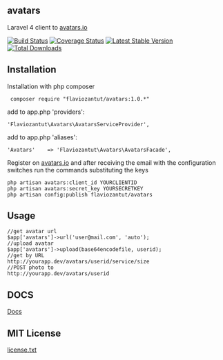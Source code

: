 ## avatars

Laravel 4 client to [avatars.io](http://avatars.io)


[![Build Status](https://travis-ci.org/flaviozantut/avatars.png?branch=master)](https://travis-ci.org/flaviozantut/avatars)
[![Coverage Status](https://coveralls.io/repos/flaviozantut/avatars/badge.png)](https://coveralls.io/r/flaviozantut/avatars)
[![Latest Stable Version](https://poser.pugx.org/flaviozantut/avatars/v/stable.png)](https://packagist.org/packages/flaviozantut/avatars)
[![Total Downloads](https://poser.pugx.org/flaviozantut/avatars/downloads.png)](https://packagist.org/packages/flaviozantut/avatars)


## Installation

Installation with php composer

     composer require "flaviozantut/avatars:1.0.*"

add to app.php 'providers':

    'Flaviozantut\Avatars\AvatarsServiceProvider',

add to app.php 'aliases':

    'Avatars'    => 'Flaviozantut\Avatars\AvatarsFacade',

   Register on [avatars.io](http://avatars.io) and after receiving the email with the configuration switches run the commands substituting the keys


    php artisan avatars:client_id YOURCLIENTID
    php artisan avatars:secret_key YOURSECRETKEY
    php artisan config:publish flaviozantut/avatars


## Usage

    //get avatar url
    $app['avatars']->url('user@mail.com', 'auto');
    //upload avatar
    $app['avatars']->upload(base64encodefile, userid);
    //get by URL
    http://yourapp.dev/avatars/userid/service/size
    //POST photo to
    http://yourapp.dev/avatars/userid

## DOCS

 [Docs](https://github.com/flaviozantut/avatars/tree/master/docs/ApiIndex.md)


## MIT License

  [license.txt](/flaviozantut/avatars/blob/master/license.txt)
